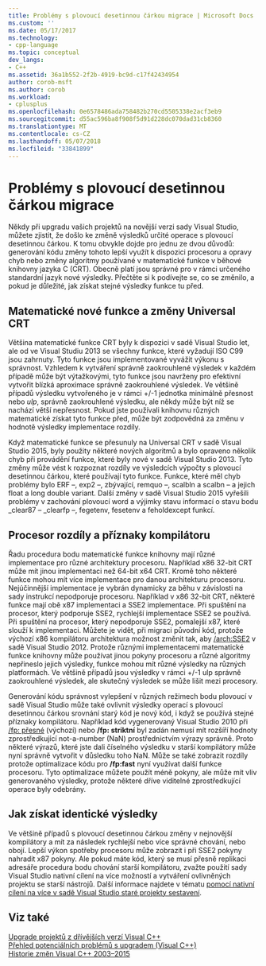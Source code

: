```yaml
---
title: Problémy s plovoucí desetinnou čárkou migrace | Microsoft Docs
ms.custom: ''
ms.date: 05/17/2017
ms.technology:
- cpp-language
ms.topic: conceptual
dev_langs:
- C++
ms.assetid: 36a1b552-2f2b-4919-bc9d-c17f42434954
author: corob-msft
ms.author: corob
ms.workload:
- cplusplus
ms.openlocfilehash: 0e6578486ada758482b270cd5505338e2acf3eb9
ms.sourcegitcommit: d55ac596ba8f908f5d91d228dc070dad31cb8360
ms.translationtype: MT
ms.contentlocale: cs-CZ
ms.lasthandoff: 05/07/2018
ms.locfileid: "33841899"
---
```

# <a name="floating-point-migration-issues"></a>Problémy s plovoucí desetinnou čárkou migrace  
  
Někdy při upgradu vašich projektů na novější verzi sady Visual Studio, můžete zjistit, že došlo ke změně výsledků určité operace s plovoucí desetinnou čárkou. K tomu obvykle dojde pro jednu ze dvou důvodů: generování kódu změny tohoto lepší využít k dispozici procesoru a opravy chyb nebo změny algoritmy používané v matematické funkce v běhové knihovny jazyka C (CRT). Obecně platí jsou správné pro v rámci určeného standardní jazyk nové výsledky. Přečtěte si k podívejte se, co se změnilo, a pokud je důležité, jak získat stejné výsledky funkce tu před.  

## <a name="new-math-functions-and-universal-crt-changes"></a>Matematické nové funkce a změny Universal CRT  
  
Většina matematické funkce CRT byly k dispozici v sadě Visual Studio let, ale od ve Visual Studiu 2013 se všechny funkce, které vyžadují ISO C99 jsou zahrnuty. Tyto funkce jsou implementované vyvážit výkonu s správnost. Vzhledem k vytváření správně zaokrouhlené výsledek v každém případě může být výtažkovými, tyto funkce jsou navrženy pro efektivní vytvořit blízká aproximace správně zaokrouhlené výsledek. Ve většině případů výsledku vytvořeného je v rámci +/-1 jednotka minimálně přesnost nebo *ulp*, správně zaokrouhlené výsledku, ale někdy může být níž se nachází větší nepřesnost. Pokud jste používali knihovnu různých matematické získat tyto funkce před, může být zodpovědná za změnu v hodnotě výsledky implementace rozdíly.   
    
Když matematické funkce se přesunuly na Universal CRT v sadě Visual Studio 2015, byly použity některé nových algoritmů a bylo opraveno několik chyb při provádění funkce, které byly nové v sadě Visual Studio 2013. Tyto změny může vést k rozpoznat rozdíly ve výsledcích výpočty s plovoucí desetinnou čárkou, které používají tyto funkce. Funkce, které měl chyb problémy bylo ERF –, exp2 –, zbývající, remquo –, scalbln a scalbn – a jejich float a long double variant.  Další změny v sadě Visual Studio 2015 vyřešili problémy v zachování plovoucí word a výjimky stavu informací o stavu bodu _clear87 – _clearfp –, fegetenv, fesetenv a feholdexcept funkcí.  
  
## <a name="processor-differences-and-compiler-flags"></a>Procesor rozdíly a příznaky kompilátoru  
  
Řadu procedura bodu matematické funkce knihovny mají různé implementace pro různé architektury procesoru. Například x86 32-bit CRT může mít jinou implementaci než 64-bit x64 CRT. Kromě toho některé funkce mohou mít více implementace pro danou architekturu procesoru. Nejúčinnější implementace je vybrán dynamicky za běhu v závislosti na sady instrukcí nepodporuje procesoru. Například v x86 32-bit CRT, některé funkce mají obě x87 implementaci a SSE2 implementace. Při spuštění na procesor, který podporuje SSE2, rychlejší implementace SSE2 se používá. Při spuštění na procesor, který nepodporuje SSE2, pomalejší x87, které slouží k implementaci. Můžete je vidět, při migraci původní kód, protože výchozí x86 kompilátoru architektura možnost změnit tak, aby [/arch:SSE2](../build/reference/arch-x86.md) v sadě Visual Studio 2012. Protože různými implementacemi matematické funkce knihovny může používat jinou pokyny procesoru a různé algoritmy nepřineslo jejich výsledky, funkce mohou mít různé výsledky na různých platformách. Ve většině případů jsou výsledky v rámci +/-1 ulp správně zaokrouhlené výsledek, ale skutečný výsledek se může lišit mezi procesory.  
  
Generování kódu správnost vylepšení v různých režimech bodu plovoucí v sadě Visual Studio může také ovlivnit výsledky operací s plovoucí desetinnou čárkou srovnání starý kód je nový kód, i když se používá stejné příznaky kompilátoru. Například kód vygenerovaný Visual Studio 2010 při [/fp: přesné](../build/reference/fp-specify-floating-point-behavior.md) (výchozí) nebo **/fp: striktní** byl zadán nemusí mít rozšíří hodnoty zprostředkující not-a-number (NaN) prostřednictvím výrazy správně. Proto některé výrazů, které jste dali číselného výsledku v starší kompilátory může nyní správně vytvořit v důsledku toho NaN. Může se také zobrazit rozdíly protože optimalizace kódu pro **/fp:fast** nyní využívat další funkce procesoru. Tyto optimalizace můžete použít méně pokyny, ale může mít vliv generovaného výsledky, protože některé dříve viditelné zprostředkující operace byly odebrány.  
  
## <a name="how-to-get-identical-results"></a>Jak získat identické výsledky  
  
Ve většině případů s plovoucí desetinnou čárkou změny v nejnovější kompilátory a mít za následek rychlejší nebo více správné chování, nebo obojí. Lepší výkon spotřeby procesoru může zobrazit i při SSE2 pokyny nahradit x87 pokyny. Ale pokud máte kód, který se musí přesně replikaci adresáře procedura bodu chování starší kompilátoru, zvažte použití sady Visual Studio nativní cílení na více možností a vytváření ovlivněných projektu se starší nástrojů. Další informace najdete v tématu [pomocí nativní cílení na více v sadě Visual Studio staré projekty sestavení](use-native-multi-targeting.md).  
  
## <a name="see-also"></a>Viz také  
  
[Upgrade projektů z dřívějších verzí Visual C++](upgrading-projects-from-earlier-versions-of-visual-cpp.md)  
[Přehled potenciálních problémů s upgradem (Visual C++)](overview-of-potential-upgrade-issues-visual-cpp.md)  
[Historie změn Visual C++ 2003–2015](visual-cpp-change-history-2003-2015.md)  
